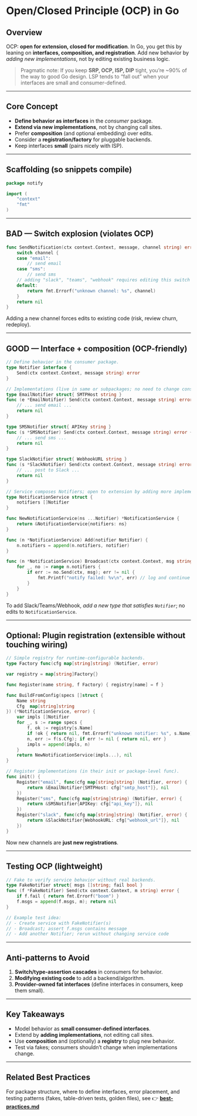 # Open/Closed Principle (OCP) in Go

## Overview

OCP: **open for extension, closed for modification**. In Go, you get this by leaning on **interfaces, composition, and registration**. Add new behavior by *adding new implementations*, not by editing existing business logic.

> Pragmatic note: If you keep **SRP, OCP, ISP, DIP** tight, you’re \~90% of the way to good Go design. LSP tends to “fall out” when your interfaces are small and consumer-defined.

---

## Core Concept

* **Define behavior as interfaces** in the *consumer* package.
* **Extend via new implementations**, not by changing call sites.
* Prefer **composition** (and optional embedding) over edits.
* Consider a **registration/factory** for pluggable backends.
* Keep interfaces **small** (pairs nicely with ISP).

---

## Scaffolding (so snippets compile)

```go
package notify

import (
    "context"
    "fmt"
)
```

---

## BAD — Switch explosion (violates OCP)

```go
func SendNotification(ctx context.Context, message, channel string) error {
    switch channel {
    case "email":
        // send email
    case "sms":
        // send sms
    // adding "slack", "teams", "webhook" requires editing this switch
    default:
        return fmt.Errorf("unknown channel: %s", channel)
    }
    return nil
}
```

Adding a new channel forces edits to existing code (risk, review churn, redeploy).

---

## GOOD — Interface + composition (OCP-friendly)

```go
// Define behavior in the consumer package.
type Notifier interface {
    Send(ctx context.Context, message string) error
}

// Implementations (live in same or subpackages; no need to change consumers).
type EmailNotifier struct{ SMTPHost string }
func (e *EmailNotifier) Send(ctx context.Context, message string) error {
    // ... send email ...
    return nil
}

type SMSNotifier struct{ APIKey string }
func (s *SMSNotifier) Send(ctx context.Context, message string) error {
    // ... send sms ...
    return nil
}

type SlackNotifier struct{ WebhookURL string }
func (s *SlackNotifier) Send(ctx context.Context, message string) error {
    // ... post to Slack ...
    return nil
}

// Service composes Notifiers; open to extension by adding more implementations.
type NotificationService struct {
    notifiers []Notifier
}

func NewNotificationService(ns ...Notifier) *NotificationService {
    return &NotificationService{notifiers: ns}
}

func (n *NotificationService) Add(notifier Notifier) {
    n.notifiers = append(n.notifiers, notifier)
}

func (n *NotificationService) Broadcast(ctx context.Context, msg string) {
    for _, no := range n.notifiers {
        if err := no.Send(ctx, msg); err != nil {
            fmt.Printf("notify failed: %v\n", err) // log and continue
        }
    }
}
```

To add Slack/Teams/Webhook, *add a new type that satisfies `Notifier`*; no edits to `NotificationService`.

---

## Optional: Plugin registration (extensible without touching wiring)

```go
// Simple registry for runtime-configurable backends.
type Factory func(cfg map[string]string) (Notifier, error)

var registry = map[string]Factory{}

func Register(name string, f Factory) { registry[name] = f }

func BuildFromConfig(specs []struct {
    Name string
    Cfg  map[string]string
}) (*NotificationService, error) {
    var impls []Notifier
    for _, s := range specs {
        f, ok := registry[s.Name]
        if !ok { return nil, fmt.Errorf("unknown notifier: %s", s.Name) }
        n, err := f(s.Cfg); if err != nil { return nil, err }
        impls = append(impls, n)
    }
    return NewNotificationService(impls...), nil
}

// Register implementations (in their init or package-level func).
func init() {
    Register("email", func(cfg map[string]string) (Notifier, error) {
        return &EmailNotifier{SMTPHost: cfg["smtp_host"]}, nil
    })
    Register("sms", func(cfg map[string]string) (Notifier, error) {
        return &SMSNotifier{APIKey: cfg["api_key"]}, nil
    })
    Register("slack", func(cfg map[string]string) (Notifier, error) {
        return &SlackNotifier{WebhookURL: cfg["webhook_url"]}, nil
    })
}
```

Now new channels are **just new registrations**.

---

## Testing OCP (lightweight)

```go
// Fake to verify service behavior without real backends.
type FakeNotifier struct{ msgs []string; fail bool }
func (f *FakeNotifier) Send(ctx context.Context, m string) error {
    if f.fail { return fmt.Errorf("boom") }
    f.msgs = append(f.msgs, m); return nil
}

// Example test idea:
// - Create service with FakeNotifier(s)
// - Broadcast; assert f.msgs contains message
// - Add another Notifier; rerun without changing service code
```

---

## Anti-patterns to Avoid

1. **Switch/type-assertion cascades** in consumers for behavior.
2. **Modifying existing code** to add a backend/algorithm.
3. **Provider-owned fat interfaces** (define interfaces in consumers, keep them small).

---

## Key Takeaways

* Model behavior as **small consumer-defined interfaces**.
* Extend by **adding implementations**, not editing call sites.
* Use **composition** and (optionally) a **registry** to plug new behavior.
* Test via fakes; consumers shouldn’t change when implementations change.

---

## Related Best Practices

For package structure, where to define interfaces, error placement, and testing patterns (fakes, table-driven tests, golden files), see
👉 **[best-practices.md](../best-practices.md)**
